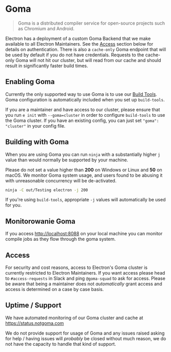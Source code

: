 # Goma

> Goma is a distributed compiler service for open-source projects such as Chromium and Android.

Electron has a deployment of a custom Goma Backend that we make available to all Electron Maintainers.  See the [Access](#access) section below for details on authentication.  There is also a `cache-only` Goma endpoint that will be used by default if you do not have credentials.  Requests to the cache-only Goma will not hit our cluster, but will read from our cache and should result in significantly faster build times.

## Enabling Goma

Currently the only supported way to use Goma is to use our [Build Tools](https://github.com/electron/build-tools). Goma configuration is automatically included when you set up `build-tools`.

If you are a maintainer and have access to our cluster, please ensure that you run `e init` with `--goma=cluster` in order to configure `build-tools` to use the Goma cluster.  If you have an existing config, you can just set `"goma": "cluster"` in your config file.

## Building with Goma

When you are using Goma you can run `ninja` with a substantially higher `j` value than would normally be supported by your machine.

Please do not set a value higher than **200** on Windows or Linux and **50** on macOS. We monitor Goma system usage, and users found to be abusing it with unreasonable concurrency will be de-activated.

```bash
ninja -C out/Testing electron -j 200
```

If you're using `build-tools`, appropriate `-j` values will automatically be used for you.

## Monitorowanie Goma

If you access [http://localhost:8088](http://localhost:8088) on your local machine you can monitor compile jobs as they flow through the goma system.

## Access

For security and cost reasons, access to Electron's Goma cluster is currently restricted to Electron Maintainers.  If you want access please head to `#access-requests` in Slack and ping `@goma-squad` to ask for access.  Please be aware that being a maintainer does not *automatically* grant access and access is determined on a case by case basis.

## Uptime / Support

We have automated monitoring of our Goma cluster and cache at https://status.notgoma.com

We do not provide support for usage of Goma and any issues raised asking for help / having issues will _probably_ be closed without much reason, we do not have the capacity to handle that kind of support.
